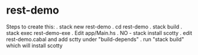 # rest-demo

Steps to create this:
. stack new rest-demo
. cd rest-demo
. stack build
. stack exec rest-demo-exe
. Edit app/Main.hs
. NO - stack install scotty
. edit rest-demo.cabal and add sctty under "build-depends"
. run "stack build" which will install scotty
